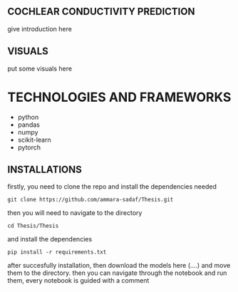 ## COCHLEAR CONDUCTIVITY PREDICTION
give introduction here
## VISUALS
put some visuals here

# TECHNOLOGIES AND FRAMEWORKS
- python
- pandas
- numpy
- scikit-learn
- pytorch
  
## INSTALLATIONS

firstly, you need to clone the repo and install the dependencies needed
```
git clone https://github.com/ammara-sadaf/Thesis.git
```

then you will need to navigate to the directory

```
cd Thesis/Thesis
```

and install the dependencies
```
pip install -r requirements.txt
```

after succesfully installation, then download the models here (....) and move them to the directory. then you can navigate through the notebook and run them, every notebook is guided with a comment
